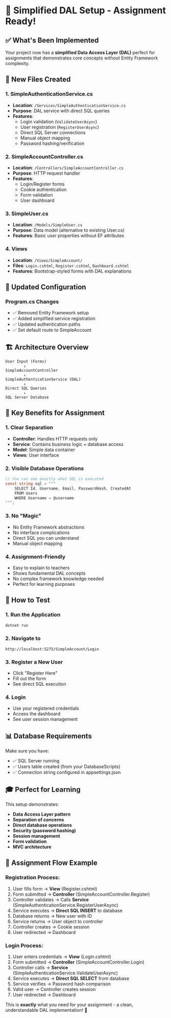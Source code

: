 # 🎯 Simplified DAL Setup - Assignment Ready!

## ✅ What's Been Implemented

Your project now has a **simplified Data Access Layer (DAL)** perfect for assignments that demonstrates core concepts without Entity Framework complexity.

## 📁 New Files Created

### **1. SimpleAuthenticationService.cs**
- **Location**: `/Services/SimpleAuthenticationService.cs`
- **Purpose**: DAL service with direct SQL queries
- **Features**:
  - Login validation (`ValidateUserAsync`)
  - User registration (`RegisterUserAsync`)
  - Direct SQL Server connections
  - Manual object mapping
  - Password hashing/verification

### **2. SimpleAccountController.cs**
- **Location**: `/Controllers/SimpleAccountController.cs`
- **Purpose**: HTTP request handler
- **Features**:
  - Login/Register forms
  - Cookie authentication
  - Form validation
  - User dashboard

### **3. SimpleUser.cs**
- **Location**: `/Models/SimpleUser.cs`
- **Purpose**: Data model (alternative to existing User.cs)
- **Features**: Basic user properties without EF attributes

### **4. Views**
- **Location**: `/Views/SimpleAccount/`
- **Files**: `Login.cshtml`, `Register.cshtml`, `Dashboard.cshtml`
- **Features**: Bootstrap-styled forms with DAL explanations

## 🔧 Updated Configuration

### **Program.cs Changes**
- ✅ Removed Entity Framework setup
- ✅ Added simplified service registration
- ✅ Updated authentication paths
- ✅ Set default route to SimpleAccount

## 🏗️ Architecture Overview

```
User Input (Forms)
        ↓
SimpleAccountController
        ↓
SimpleAuthenticationService (DAL)
        ↓
Direct SQL Queries
        ↓
SQL Server Database
```

## 🎯 Key Benefits for Assignment

### **1. Clear Separation**
- **Controller**: Handles HTTP requests only
- **Service**: Contains business logic + database access
- **Model**: Simple data container
- **Views**: User interface

### **2. Visible Database Operations**
```csharp
// You can see exactly what SQL is executed
const string sql = """
    SELECT Id, Username, Email, PasswordHash, CreatedAt 
    FROM Users 
    WHERE Username = @username
""";
```

### **3. No "Magic"**
- No Entity Framework abstractions
- No interface complications
- Direct SQL you can understand
- Manual object mapping

### **4. Assignment-Friendly**
- Easy to explain to teachers
- Shows fundamental DAL concepts
- No complex framework knowledge needed
- Perfect for learning purposes

## 🚀 How to Test

### **1. Run the Application**
```bash
dotnet run
```

### **2. Navigate to**
```
http://localhost:5275/SimpleAccount/Login
```

### **3. Register a New User**
- Click "Register Here"
- Fill out the form
- See direct SQL execution

### **4. Login**
- Use your registered credentials
- Access the dashboard
- See user session management

## 📊 Database Requirements

Make sure you have:
- ✅ SQL Server running
- ✅ Users table created (from your DatabaseScripts)
- ✅ Connection string configured in appsettings.json

## 🎓 Perfect for Learning

This setup demonstrates:
- **Data Access Layer pattern**
- **Separation of concerns**
- **Direct database operations**
- **Security (password hashing)**
- **Session management**
- **Form validation**
- **MVC architecture**

## 🔄 Assignment Flow Example

### **Registration Process:**
1. User fills form → **View** (Register.cshtml)
2. Form submitted → **Controller** (SimpleAccountController.Register)
3. Controller validates → Calls **Service** (SimpleAuthenticationService.RegisterUserAsync)
4. Service executes → **Direct SQL INSERT** to database
5. Database returns → New user with ID
6. Service returns → User object to controller
7. Controller creates → Cookie session
8. User redirected → Dashboard

### **Login Process:**
1. User enters credentials → **View** (Login.cshtml)
2. Form submitted → **Controller** (SimpleAccountController.Login)
3. Controller calls → **Service** (SimpleAuthenticationService.ValidateUserAsync)
4. Service executes → **Direct SQL SELECT** from database
5. Service verifies → Password hash comparison
6. Valid user → Controller creates session
7. User redirected → Dashboard

This is **exactly** what you need for your assignment - a clean, understandable DAL implementation! 🎉